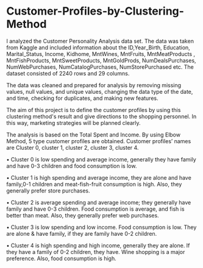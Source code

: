 # Customer-Profiles-by-Clustering-Method

I analyzed the Customer Personality Analysis data set. The data was taken from Kaggle and included information about the ID,Year_Birth, Education, Marital_Status, Income, Kidhome, MntWines, MntFruits, MntMeatProducts	, MntFishProducts, MntSweetProducts, MntGoldProds, NumDealsPurchases, NumWebPurchases, NumCatalogPurchases, NumStorePurchased etc. The dataset consisted of 2240 rows and 29 columns.

The data was cleaned and prepared for analysis by removing missing values, null values, and unique values, changing the data type of the date, and time, checking for duplicates, and making new features. 

The aim of this project is to define the customer profiles by using this clustering method's result and give directions to the shopping personnel. In this way, marketing strategies will be planned clearly.

The analysis is based on the Total Spent and Income. By using Elbow Method, 5 type customer profiles are obtained. Customer profiles’ names are Cluster 0, cluster 1, cluster 2, cluster 3, cluster 4. 

•	Cluster 0 is low spending and average income, generally they have family and have 0-3 children and food consumption is low.

•	Cluster 1 is high spending and average income, they are alone and have family,0-1 children and meat-fish-fruit consumption is high. Also, they generally prefer store purchases.

•	Cluster 2 is average spending and average income; they generally have family and have 0-3 children. Food consumption is average, and fish is better than meat. Also, they generally prefer web purchases.

•	Cluster 3 is low spending and low income. Food consumption is low. They are alone & have family, if they are family have 0-2 children.

•	Cluster 4 is high spending and high income, generally they are alone. If they have a family of 0-2 children, they have. Wine shopping is a major preference. Also, food consumption is high.
